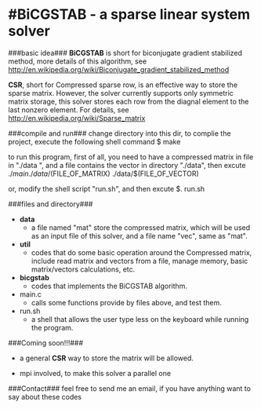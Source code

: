 #BiCGSTAB - a sparse linear system solver
============================
###basic idea###
**BiCGSTAB** is short for biconjugate gradient stabilized method, more details of this algorithm, see <http://en.wikipedia.org/wiki/Biconjugate_gradient_stabilized_method>

**CSR**, short for Compressed sparse row, is an effective way to store the sparse matrix. However, the solver currently supports only symmetric matrix storage, this solver stores each row from the diagnal element to the last nonzero element. For details, see <http://en.wikipedia.org/wiki/Sparse_matrix>

###compile and run###
change directory into this dir, to complie the project, execute the following shell command
    $ make

to run this program, first of all, you need to have a compressed matrix in file in "./data
", and a file contains the vector in directory "./data", then excute
    $./main ./data/$(FILE_OF_MATRIX) ./data/$(FILE_OF_VECTOR)

or, modify the shell script "run.sh", and then excute
    $. run.sh

###files and directory###
* **data**
    * a file named "mat" store the compressed matrix, which will be used as an input file of this solver, and a file name "vec", same as "mat".
* **util**
    * codes that do some basic operation around the Compressed matrix, include read matrix and vectors from a file, manage memory, basic matrix/vectors calculations, etc.
* **bicgstab**
    * codes that implements the BiCGSTAB algorithm.
* main.c
    * calls some functions provide by files above, and test them.
* run.sh
    * a shell that allows the user type less on the keyboard while running the program.

###Coming soon!!!###
* a general **CSR** way to store the matrix will be allowed.

* mpi involved, to make this solver a parallel one 

###Contact###
feel free to send me an email, if you have anything want to say about these codes
